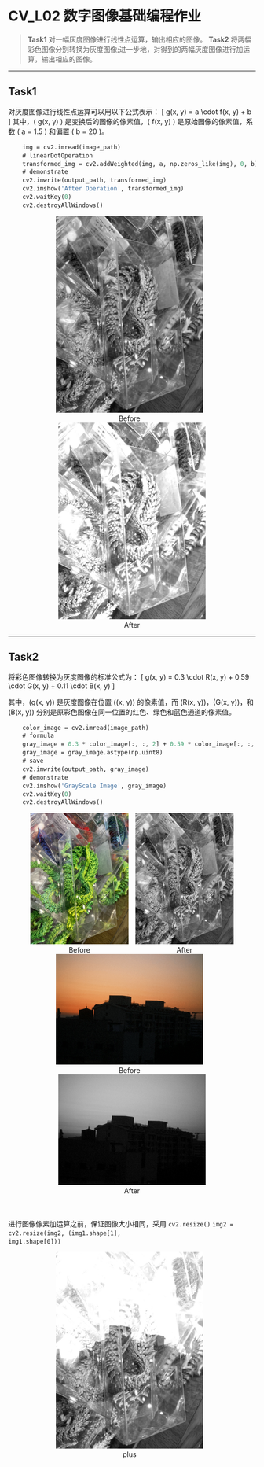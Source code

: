 # CV_L02 数字图像基础编程作业

>**Task1** 对一幅灰度图像进行线性点运算，输出相应的图像。
>**Task2** 将两幅彩色图像分别转换为灰度图像;进一步地，对得到的两幅灰度图像进行加运算，输出相应的图像。

---
## Task1


对灰度图像进行线性点运算可以用以下公式表示：
\[
g(x, y) = a \cdot f(x, y) + b
\]
其中，\( g(x, y) \) 是变换后的图像的像素值，\( f(x, y) \) 是原始图像的像素值，系数 \( a = 1.5 \) 和偏置 \( b = 20 \)。

```def linear_point_operation_cv(image_path,output_path,a, b):
    img = cv2.imread(image_path) 
    # linearDotOperation
    transformed_img = cv2.addWeighted(img, a, np.zeros_like(img), 0, b)
    # demonstrate
    cv2.imwrite(output_path, transformed_img)
    cv2.imshow('After Operation', transformed_img)
    cv2.waitKey(0) 
    cv2.destroyAllWindows()
```

<div style="text-align: center;">
  <div style="display: inline-block; margin-right: 10px;">
    <img src="GrayDragon.jpg" alt="Before" width="300px">
    <figcaption style="text-align: center;">Before</figcaption>
  </div>
  <div style="display: inline-block;">
    <img src="linear.jpg" alt="After" width="300px">
    <figcaption style="text-align: center;">After</figcaption>
  </div>
</div>

---
## Task2



将彩色图像转换为灰度图像的标准公式为：
\[
g(x, y) = 0.3 \cdot R(x, y) + 0.59 \cdot G(x, y) + 0.11 \cdot B(x, y)
\]

其中，\(g(x, y)\) 是灰度图像在位置 \((x, y)\) 的像素值，而 \(R(x, y)\)，\(G(x, y)\)，和 \(B(x, y)\) 分别是原彩色图像在同一位置的红色、绿色和蓝色通道的像素值。
```def convert_to_grayscale_cv(image_path, output_path):
    color_image = cv2.imread(image_path)
    # formula
    gray_image = 0.3 * color_image[:, :, 2] + 0.59 * color_image[:, :, 1] + 0.11 * color_image[:, :, 0]
    gray_image = gray_image.astype(np.uint8)
    # save
    cv2.imwrite(output_path, gray_image)
    # demonstrate
    cv2.imshow('GrayScale Image', gray_image)
    cv2.waitKey(0)
    cv2.destroyAllWindows()
```

<div style="text-align: center;">
  <div style="display: inline-block; margin-right: 10px;">
    <img src="ColorfulDragon.jpg" alt="Before" width="200px">
    <figcaption style="text-align: center;">Before</figcaption>
  </div>
  <div style="display: inline-block;">
    <img src="GrayDragon.jpg" alt="After" width="200px">
    <figcaption style="text-align: center;">After</figcaption>
  </div>
</div>

<div style="text-align: center;">
  <div style="display: inline-block; margin-right: 10px;">
    <img src="ColorfulMorning.jpg" alt="Before" width="300px">
    <figcaption style="text-align: center;">Before</figcaption>
  </div>
  <div style="display: inline-block;">
    <img src="GrayMorning.jpg" alt="After" width="300px">
    <figcaption style="text-align: center;">After</figcaption>
  </div>
</div>
<br>
<br>

进行图像像素加运算之前，保证图像大小相同，采用 <code>cv2.resize()</code>
<code>img2 = cv2.resize(img2, (img1.shape[1], img1.shape[0]))</code>

<div style="text-align: center;">
  <div style="display: inline-block; margin-right: 10px;">
    <img src="plus.jpg" alt="Before" width="300px">
    <figcaption style="text-align: center;">plus</figcaption>
  </div>
  
</div>